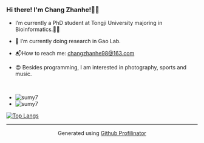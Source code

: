 ### Hi there! I'm Chang Zhanhe!🧚‍♀️  
  

-  I’m currently a PhD student at Tongji University majoring in Bioinformatics.🙇‍♀️  
  

- 🌱 I’m currently doing research in Gao Lab.  
  

- 📬How to reach me: changzhanhe98@163.com  
  

- 😍 Besides programming, I am interested in photography, sports and music.  
  

<br/>  

+ ![sumy7](https://komarev.com/ghpvc/?username=Changzhanhe)
+ ![sumy7](https://visitor-badge.glitch.me/badge?page_id=Changzhanhe.profile)


[![Top Langs](https://github-readme-stats.vercel.app/api/top-langs/?username=Changzhanhe&layout=compact)](https://github.com/Changzhanhe/github-readme-stats)


----
<div align="center">Generated using <a href="https://profilinator.rishav.dev/" target="_blank">Github Profilinator</a></div>

